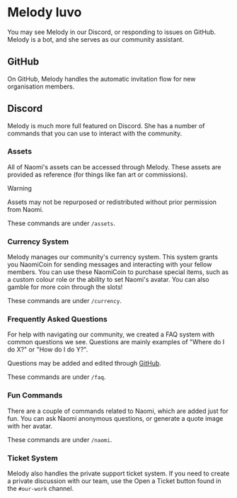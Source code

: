 # Melody Iuvo

You may see Melody in our Discord, or responding to issues on GitHub. Melody is a bot, and she serves as our community assistant.

## GitHub

On GitHub, Melody handles the automatic invitation flow for new organisation members.

## Discord

Melody is much more full featured on Discord. She has a number of commands that you can use to interact with the community.

### Assets

All of Naomi's assets can be accessed through Melody. These assets are provided as reference (for things like fan art or commissions).

> [!WARNING]
> Assets may not be repurposed or redistributed without prior permission from Naomi.

These commands are under `/assets`.

### Currency System

Melody manages our community's currency system. This system grants you NaomiCoin for sending messages and interacting with your fellow members. You can use these NaomiCoin to purchase special items, such as a custom colour role or the ability to set Naomi's avatar. You can also gamble for more coin through the slots!

These commands are under `/currency`.

### Frequently Asked Questions

For help with navigating our community, we created a FAQ system with common questions we see. Questions are mainly examples of "Where do I do X?" or "How do I do Y?".

Questions may be added and edited through [GitHub](https://github.com/naomis-novas/melody-iuvo/blob/main/src/config/Faq.ts).

These commands are under `/faq`.

### Fun Commands

There are a couple of commands related to Naomi, which are added just for fun. You can ask Naomi anonymous questions, or generate a quote image with her avatar.

These commands are under `/naomi`.

### Ticket System

Melody also handles the private support ticket system. If you need to create a private discussion with our team, use the Open a Ticket button found in the `#our-work` channel.
